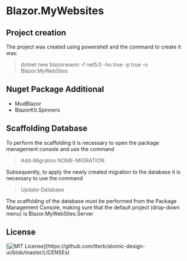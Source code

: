 # Blazor.MyWebsites

## Project creation

The project was created using powershell and the command to create it was:

>dotnet new blazorwasm -f net5.0 -ho true -p true -o Blazor.MyWebSites

## Nuget Package Additional

- MudBlazor
- BlazorKit.Spinners

## Scaffolding Database

To perform the scaffolding it is necessary to open the package management console and use the command

>Add-Migration NOME-MIGRATION

Subsequently, to apply the newly created migration to the database it is necessary to use the command

>Update-Database

The scaffolding of the database must be performed from the Package Management Console, making sure that the default project (drop-down menu) is Blazor.MyWebSites.Server

## License

[![MIT License](https://img.shields.io/apm/l/atomic-design-ui.svg?)](https://github.com/tterb/atomic-design-ui/blob/master/LICENSEs)
